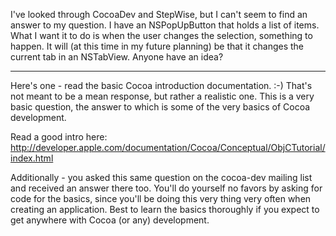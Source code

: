 I've looked through CocoaDev and StepWise, but I can't seem to find an answer to my question. I have an NSPopUpButton that holds a list of items. What I want it to do is when the user changes the selection, something to happen. It will (at this time in my future planning) be that it changes the current tab in an NSTabView. Anyone have an idea?

----

Here's one - read the basic Cocoa introduction documentation. :-) That's not meant to be a mean response, but rather a realistic one. This is a very basic question, the answer to which is some of the very basics of Cocoa development. 

Read a good intro here: http://developer.apple.com/documentation/Cocoa/Conceptual/ObjCTutorial/index.html

Additionally - you asked this same question on the cocoa-dev mailing list and received an answer there too. You'll do yourself no favors by asking for code for the basics, since you'll be doing this very thing very often when creating an application. Best to learn the basics thoroughly if you expect to get anywhere with Cocoa (or any) development.
